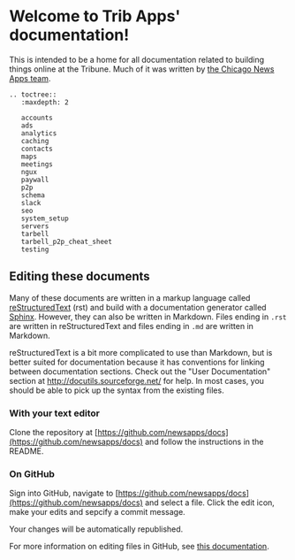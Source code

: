 Welcome to Trib Apps' documentation!
====================================

This is intended to be a home for all documentation related to building things online at the
Tribune. Much of it was written by [the Chicago News Apps team](http://blog.apps.chicagotribune.com/).

```eval_rst
.. toctree::
   :maxdepth: 2

   accounts
   ads
   analytics
   caching
   contacts
   maps
   meetings
   ngux
   paywall
   p2p
   schema
   slack
   seo
   system_setup
   servers
   tarbell
   tarbell_p2p_cheat_sheet
   testing
```

Editing these documents
-----------------------

Many of these documents are written in a markup language called [reStructuredText](http://docutils.sourceforge.net/rst.html) (rst) and build with a documentation generator called [Sphinx](http://sphinx-doc.org/). However, they can also be written in Markdown.  Files ending in `.rst` are written in reStructuredText and files ending in `.md` are written in Markdown.

reStructuredText is a bit more complicated to use than Markdown, but is better suited for documentation because it has conventions for linking between documentation sections.  Check out the "User Documentation" section at http://docutils.sourceforge.net/ for help.  In most cases, you should be able to pick up the syntax from the existing files. 

### With your text editor

Clone the repository at [https://github.com/newsapps/docs](https://github.com/newsapps/docs) and follow the instructions in the README.

### On GitHub

Sign into GitHub, navigate to [https://github.com/newsapps/docs](https://github.com/newsapps/docs) and select a file.  Click the edit icon, make your edits and sepcify a commit message.

Your changes will be automatically republished.

For more information on editing files in GitHub, see [this documentation](https://help.github.com/articles/editing-files-in-your-repository/). 
